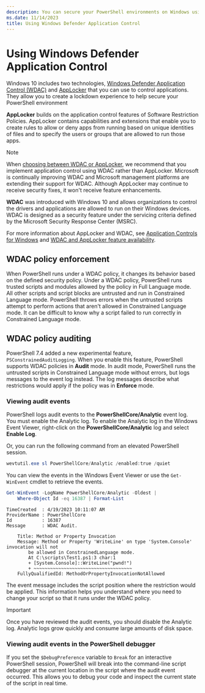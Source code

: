 ```yaml
---
description: You can secure your PowerShell environments on Windows using Windows Defender Application Control (WDAC).
ms.date: 11/14/2023
title: Using Windows Defender Application Control
---
```

# Using Windows Defender Application Control

Windows 10 includes two technologies, [Windows Defender Application Control (WDAC)][04] and
[AppLocker][01] that you can use to control applications. They allow you to create a lockdown
experience to help secure your PowerShell environment

**AppLocker** builds on the application control features of Software Restriction Policies. AppLocker
contains capabilities and extensions that enable you to create rules to allow or deny apps from
running based on unique identities of files and to specify the users or groups that are allowed to
run those apps.

> [!NOTE]
> When [choosing between WDAC or AppLocker][03], we recommend that you implement application control
> using WDAC rather than AppLocker. Microsoft is continually improving WDAC and Microsoft management
> platforms are extending their support for WDAC. Although AppLocker may continue to receive
> security fixes, it won't receive feature enhancements.

**WDAC** was introduced with Windows 10 and allows organizations to control the drivers and
applications are allowed to run on their Windows devices. WDAC is designed as a security feature
under the servicing criteria defined by the Microsoft Security Response Center (MSRC).

For more information about AppLocker and WDAC, see [Application Controls for Windows][04] and
[WDAC and AppLocker feature availability][02].

## WDAC policy enforcement

When PowerShell runs under a WDAC policy, it changes its behavior based on the defined security
policy. Under a WDAC policy, PowerShell runs trusted scripts and modules allowed by the policy in
Full Language mode. All other scripts and script blocks are untrusted and run in Constrained
Language mode. PowerShell throws errors when the untrusted scripts attempt to perform actions that
aren't allowed in Constrained Language mode. It can be difficult to know why a script failed to run
correctly in Constrained Language mode.

## WDAC policy auditing

PowerShell 7.4 added a new experimental feature, `PSConstrainedAuditLogging`. When you enable this
feature, PowerShell supports WDAC policies in **Audit** mode. In audit mode, PowerShell runs the
untrusted scripts in Constrained Language mode without errors, but logs messages to the event log
instead. The log messages describe what restrictions would apply if the policy was in **Enforce**
mode.

### Viewing audit events

PowerShell logs audit events to the **PowerShellCore/Analytic** event log. You must enable
the Analytic log. To enable the Analytic log in the Windows Event Viewer, right-click on the
**PowerShellCore/Analytic** log and select **Enable Log**.

Or, you can run the following command from an elevated PowerShell session.

```powershell
wevtutil.exe sl PowerShellCore/Analytic /enabled:true /quiet
```

You can view the events in the Windows Event Viewer or use the `Get-WinEvent` cmdlet to retrieve the
events.

```powershell
Get-WinEvent -LogName PowerShellCore/Analytic -Oldest |
    Where-Object Id -eq 16387 | Format-List
```

```Output
TimeCreated  : 4/19/2023 10:11:07 AM
ProviderName : PowerShellCore
Id           : 16387
Message      : WDAC Audit.

    Title: Method or Property Invocation
    Message: Method or Property 'WriteLine' on type 'System.Console' invocation will not
        be allowed in ConstrainedLanguage mode.
        At C:\scripts\Test1.ps1:3 char:1
        + [System.Console]::WriteLine("pwnd!")
        + ~~~~~~~~~~~~~~~~~~~~~~~~~~~~~~~~~~~~
    FullyQualifiedId: MethodOrPropertyInvocationNotAllowed
```

The event message includes the script position where the restriction would be applied. This
information helps you understand where you need to change your script so that it runs under the WDAC
policy.

> [!IMPORTANT]
> Once you have reviewed the audit events, you should disable the Analytic log. Analytic logs grow
> quickly and consume large amounts of disk space.

### Viewing audit events in the PowerShell debugger

If you set the `$DebugPreference` variable to `Break` for an interactive PowerShell session,
PowerShell will break into the command-line script debugger at the current location in the script
where the audit event occurred. This allows you to debug your code and inspect the current state of
the script in real time.

<!-- link references -->
[01]: /windows/security/threat-protection/windows-defender-application-control/applocker/what-is-applocker
[02]: /windows/security/threat-protection/windows-defender-application-control/feature-availability
[03]: /windows/security/threat-protection/windows-defender-application-control/wdac-and-applocker-overview#choose-when-to-use-wdac-or-applocker
[04]: /windows/security/threat-protection/windows-defender-application-control/windows-defender-application-control
